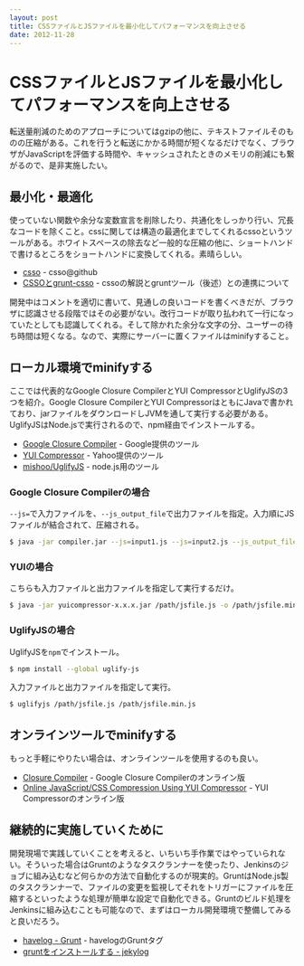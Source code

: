 ```yaml
---
layout: post
title: CSSファイルとJSファイルを最小化してパフォーマンスを向上させる
date: 2012-11-28
---
```


# CSSファイルとJSファイルを最小化してパフォーマンスを向上させる

転送量削減のためのアプローチについてはgzipの他に、テキストファイルそのものの圧縮がある。これを行うと転送にかかる時間が短くなるだけでなく、ブラウザがJavaScriptを評価する時間や、キャッシュされたときのメモリの削減にも繋がるので、是非実施したい。

## 最小化・最適化

使っていない関数や余分な変数宣言を削除したり、共通化をしっかり行い、冗長なコードを除くこと。cssに関しては構造の最適化までしてくれるcssoというツールがある。ホワイトスペースの除去など一般的な圧縮の他に、ショートハンドで書けるところをショートハンドに変換してくれる。素晴らしい。

- [csso](https://github.com/css/csso) - csso@github
- [CSSOとgrunt-csso](http://t32k.me/mol/log/csso-and-grunt-csso/) - cssoの解説とgruntツール（後述）との連携について

開発中はコメントを適切に書いて、見通しの良いコードを書くべきだが、ブラウザに認識させる段階ではその必要がない。改行コードが取り払われて一行になっていたとしても認識してくれる。そして除かれた余分な文字の分、ユーザーの待ち時間は短くなる。なので、実際にサーバーに置くファイルはminifyすること。

## ローカル環境でminifyする

ここでは代表的なGoogle Closure CompilerとYUI CompressorとUglifyJSの3つを紹介。Google Closure CompilerとYUI CompressorはともにJavaで書かれており、jarファイルをダウンロードしJVMを通して実行する必要がある。UglifyJSはNode.jsで実行されるので、npm経由でインストールする。

- [Google Closure Compiler](https://developers.google.com/closure/compiler/?hl=ja) - Google提供のツール
- [YUI Compressor](http://developer.yahoo.com/yui/compressor/) - Yahoo提供のツール
- [mishoo/UglifyJS](https://github.com/mishoo/UglifyJS) - node.js用のツール

### Google Closure Compilerの場合

`--js=`で入力ファイルを、`--js_output_file`で出力ファイルを指定。入力順にJSファイルが結合されて、圧縮される。

```sh
$ java -jar compiler.jar --js=input1.js --js=input2.js --js_output_file=out.js
```

### YUIの場合

こちらも入力ファイルと出力ファイルを指定して実行するだけ。

```bash
$ java -jar yuicompressor-x.x.x.jar /path/jsfile.js -o /path/jsfile.min.js
```

### UglifyJSの場合

UglifyJSを`npm`でインストール。

```bash
$ npm install --global uglify-js
```

入力ファイルと出力ファイルを指定して実行。

```bash
$ uglifyjs /path/jsfile.js /path/jsfile.min.js
```

## オンラインツールでminifyする

もっと手軽にやりたい場合は、オンラインツールを使用するのも良い。

- [Closure Compiler](http://closure-compiler.appspot.com/) - Google Closure Compilerのオンライン版
- [Online JavaScript/CSS Compression Using YUI Compressor](http://refresh-sf.com/yui/) - YUI Compressorのオンライン版

## 継続的に実施していくために

開発現場で実践していくことを考えると、いちいち手作業ではやっていられない。そういった場合はGruntのようなタスクランナーを使ったり、Jenkinsのジョブに組み込むなど何らかの方法で自動化するのが現実的。GruntはNode.js製のタスクランナーで、ファイルの変更を監視してそれをトリガーにファイルを圧縮するといったような処理が簡単な設定で自動化できる。Gruntのビルド処理をJenkinsに組み込むことも可能なので、まずはローカル開発環境で整備してみると良いだろう。

- [havelog - Grunt](http://havelog.ayumusato.com/tag/Grunt/) - havelogのGruntタグ
- [gruntをインストールする - jekylog](http://fingaholic.github.com/posts/2012-05-01-grunt.html)
